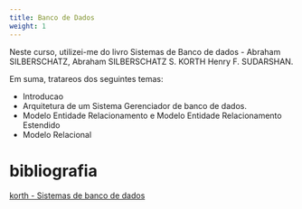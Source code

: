 ```yaml
---
title: Banco de Dados
weight: 1
---
```


Neste curso, utilizei-me do livro Sistemas de Banco de dados -  Abraham SILBERSCHATZ,  Abraham SILBERSCHATZ S. KORTH Henry F. SUDARSHAN.

Em suma, tratareos dos seguintes temas:
- Introducao
- Arquitetura de um Sistema Gerenciador de banco de dados.
- Modelo Entidade Relacionamento e Modelo Entidade Relacionamento Estendido
- Modelo Relacional


# bibliografia

[korth - Sistemas de banco de dados](https://github.com/Felipe-gsilva/cs-common-private-files/tree/main/Books/DatabaseSystemConcepts.pdf)
